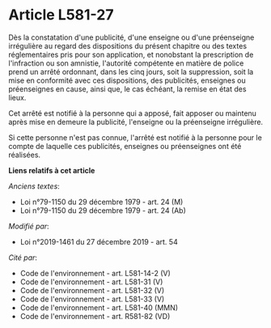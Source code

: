 # Article L581-27

Dès la constatation d'une publicité, d'une enseigne ou d'une préenseigne irrégulière au regard des dispositions du présent
chapitre ou des textes réglementaires pris pour son application, et nonobstant la prescription de l'infraction ou son
amnistie, l'autorité compétente en matière de police prend un arrêté ordonnant, dans les cinq jours, soit la suppression,
soit la mise en conformité avec ces dispositions, des publicités, enseignes ou préenseignes en cause, ainsi que, le cas
échéant, la remise en état des lieux.

Cet arrêté est notifié à la personne qui a apposé, fait apposer ou maintenu après mise en demeure la publicité, l'enseigne ou
la préenseigne irrégulière.

Si cette personne n'est pas connue, l'arrêté est notifié à la personne pour le compte de laquelle ces publicités, enseignes
ou préenseignes ont été réalisées.

**Liens relatifs à cet article**

_Anciens textes_:

  - Loi n°79-1150 du 29 décembre 1979 - art. 24 (M)
  - Loi n°79-1150 du 29 décembre 1979 - art. 24 (Ab)

_Modifié par_:

  - Loi n°2019-1461 du 27 décembre 2019 - art. 54

_Cité par_:

  - Code de l'environnement - art. L581-14-2 (V)
  - Code de l'environnement - art. L581-31 (V)
  - Code de l'environnement - art. L581-32 (V)
  - Code de l'environnement - art. L581-33 (V)
  - Code de l'environnement - art. L581-40 (MMN)
  - Code de l'environnement - art. R581-82 (VD)
